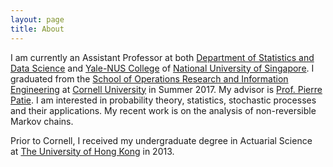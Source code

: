 ```yaml
---
layout: page
title: About
---
```


I am currently an Assistant Professor at both [Department of Statistics and Data Science](https://stat.nus.edu.sg/) and [Yale-NUS College](https://www.yale-nus.edu.sg/) of [National University of Singapore](https://www.nus.edu.sg/). I graduated from the [School of Operations Research and Information Engineering](http://www.orie.cornell.edu/) at [Cornell University](http://www.cornell.edu/) in Summer 2017. My advisor is [Prof. Pierre Patie](http://courses2.cit.cornell.edu/pp396/). I am interested in probability theory, statistics, stochastic processes and their applications. My recent work is on the analysis of non-reversible Markov chains.

Prior to Cornell, I received my undergraduate degree in Actuarial Science at [The University of Hong Kong](http://www.hku.hk) in 2013.

